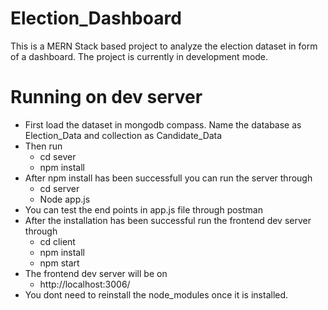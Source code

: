 # Election_Dashboard
This is a MERN Stack based project to analyze the election dataset in form of a dashboard. The project is currently in development mode.

# Running on dev server

- First load the dataset in mongodb compass. Name the database as Election_Data and collection as Candidate_Data
- Then run
     - cd sever
     - npm install
- After npm install has been successfull you can run the server through
     - cd server
     - Node app.js 
- You can test the end points in app.js file through postman
- After the installation has been successful run the frontend dev server through
     - cd client
     - npm install
     - npm start  
- The frontend dev server will be on
    - http://localhost:3006/
- You dont need to reinstall the node_modules once it is installed.